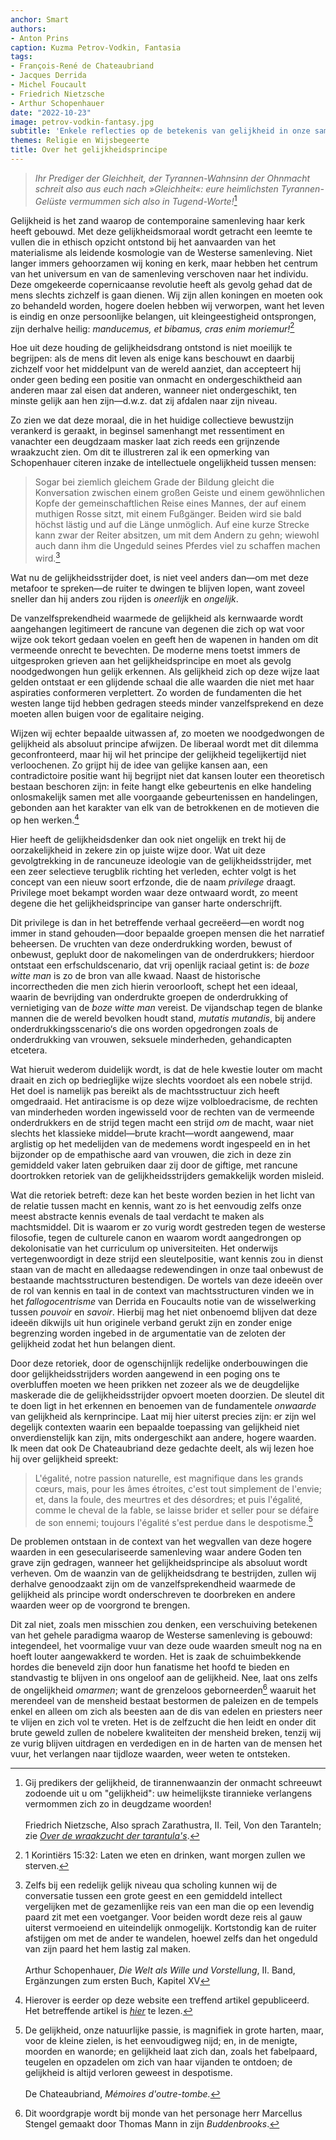 ```yaml
---
anchor: Smart
authors:
- Anton Prins
caption: Kuzma Petrov-Vodkin, Fantasia
tags:
- François-René de Chateaubriand
- Jacques Derrida
- Michel Foucault
- Friedrich Nietzsche
- Arthur Schopenhauer
date: "2022-10-23"
image: petrov-vodkin-fantasy.jpg
subtitle: 'Enkele reflecties op de betekenis van gelijkheid in onze samenleving '
themes: Religie en Wijsbegeerte
title: Over het gelijkheidsprincipe
---
```

> *Ihr Prediger der Gleichheit, der Tyrannen-Wahnsinn der Ohnmacht schreit also aus euch nach »Gleichheit«: eure heimlichsten Tyrannen-Gelüste vermummen sich also in Tugend-Worte!*[^1]

Gelijkheid is het zand waarop de contemporaine samenleving haar kerk heeft gebouwd. Met deze gelijkheidsmoraal wordt getracht een leemte te vullen die in ethisch opzicht ontstond bij het aanvaarden van het materialisme als leidende kosmologie van de Westerse samenleving. Niet langer immers gehoorzamen wij koning en kerk, maar hebben het centrum van het universum en van de samenleving verschoven naar het individu. Deze omgekeerde copernicaanse revolutie heeft als gevolg gehad dat de mens slechts zichzelf is gaan dienen. Wij zijn allen koningen en moeten ook zo behandeld worden, hogere doelen hebben wij verworpen, want het leven is eindig en onze persoonlijke belangen, uit kleingeestigheid ontsprongen, zijn derhalve heilig: *manducemus, et bibamus, cras enim moriemur!*[^2]

Hoe uit deze houding de gelijkheidsdrang ontstond is niet moeilijk te begrijpen: als de mens dit leven als enige kans beschouwt en daarbij zichzelf voor het middelpunt van de wereld aanziet, dan accepteert hij onder geen beding een positie van onmacht en ondergeschiktheid aan anderen maar zal eisen dat anderen, wanneer niet ondergeschikt, ten minste gelijk aan hen zijn—d.w.z. dat zij afdalen naar zijn niveau.

Zo zien we dat deze moraal, die in het huidige collectieve bewustzijn verankerd is geraakt, in beginsel samenhangt met ressentiment en vanachter een deugdzaam masker laat zich reeds een grijnzende wraakzucht zien. Om dit te illustreren zal ik een opmerking van Schopenhauer citeren inzake de intellectuele ongelijkheid tussen mensen:

> Sogar bei ziemlich gleichem Grade der Bildung gleicht die Konversation zwischen einem großen Geiste und einem gewöhnlichen Kopfe der gemeinschaftlichen Reise eines Mannes, der auf einem muthigen Rosse sitzt, mit einem Fußgänger. Beiden wird sie bald höchst lästig und auf die Länge unmöglich. Auf eine kurze Strecke kann zwar der Reiter absitzen, um mit dem Andern zu gehn; wiewohl auch dann ihm die Ungeduld seines Pferdes viel zu schaffen machen wird.[^3]

Wat nu de gelijkheidsstrijder doet, is niet veel anders dan—om met deze metafoor te spreken—de ruiter te dwingen te blijven lopen, want zoveel sneller dan hij anders zou rijden is *oneerlijk* en *ongelijk*.

De vanzelfsprekendheid waarmede de gelijkheid als kernwaarde wordt aangehangen legitimeert de rancune van degenen die zich op wat voor wijze ook tekort gedaan voelen en geeft hen de wapenen in handen om dit vermeende onrecht te bevechten. De moderne mens toetst immers de uitgesproken grieven aan het gelijkheidsprincipe en moet als gevolg noodgedwongen hun gelijk erkennen. Als gelijkheid zich op deze wijze laat gelden ontstaat er een glijdende schaal die alle waarden die niet met haar aspiraties conformeren verplettert. Zo worden de fundamenten die het westen lange tijd hebben gedragen steeds minder vanzelfsprekend en deze moeten allen buigen voor de egalitaire neiging.

Wijzen wij echter bepaalde uitwassen af, zo moeten we noodgedwongen de gelijkheid als absoluut principe afwijzen. De liberaal wordt met dit dilemma geconfronteerd, maar hij wil het principe der gelijkheid tegelijkertijd niet verloochenen. Zo grijpt hij de idee van gelijke kansen aan, een contradictoire positie want hij begrijpt niet dat kansen louter een theoretisch bestaan beschoren zijn: in feite hangt elke gebeurtenis en elke handeling onlosmakelijk samen met alle voorgaande gebeurtenissen en handelingen, gebonden aan het karakter van elk van de betrokkenen en de motieven die op hen werken.[^4]

Hier heeft de gelijkheidsdenker dan ook niet ongelijk en trekt hij de oorzakelijkheid in zekere zin op juiste wijze door. Wat uit deze gevolgtrekking in de rancuneuze ideologie van de gelijkheidsstrijder, met een zeer selectieve terugblik richting het verleden, echter volgt is het concept van een nieuw soort erfzonde, die de naam *privilege* draagt. Privilege moet bekampt worden waar deze ontwaard wordt, zo meent degene die het gelijkheidsprincipe van ganser harte onderschrijft.

Dit privilege is dan in het betreffende verhaal gecreëerd—en wordt nog immer in stand gehouden—door bepaalde groepen mensen die het narratief beheersen. De vruchten van deze onderdrukking worden, bewust of onbewust, geplukt door de nakomelingen van de onderdrukkers; hierdoor ontstaat een erfschuldscenario, dat vrij openlijk raciaal getint is: de *boze witte man* is zo de bron van alle kwaad. Naast de historische incorrectheden die men zich hierin veroorlooft, schept het een ideaal, waarin de bevrijding van onderdrukte groepen de onderdrukking of vernietiging van de *boze witte man* vereist. De vijandschap tegen de blanke mannen die de wereld bevolken houdt stand, *mutatis mutandis*, bij andere onderdrukkingsscenario‘s die ons worden opgedrongen zoals de onderdrukking van vrouwen, seksuele minderheden, gehandicapten etcetera.

Wat hieruit wederom duidelijk wordt, is dat de hele kwestie louter om macht draait en zich op bedrieglijke wijze slechts voordoet als een nobele strijd. Het doel is namelijk pas bereikt als de machtsstructuur zich heeft omgedraaid. Het antiracisme is op deze wijze volbloedracisme, de rechten van minderheden worden ingewisseld voor de rechten van de vermeende onderdrukkers en de strijd tegen macht een strijd *om* de macht, waar niet slechts het klassieke middel—brute kracht—wordt aangewend, maar arglistig op het medelijden van de medemens wordt ingespeeld en in het bijzonder op de empathische aard van vrouwen, die zich in deze zin gemiddeld vaker laten gebruiken daar zij door de giftige, met rancune doortrokken retoriek van de gelijkheidsstrijders gemakkelijk worden misleid.

Wat die retoriek betreft: deze kan het beste worden bezien in het licht van de relatie tussen macht en kennis, want zo is het eenvoudig zelfs onze meest abstracte kennis evenals de taal verdacht te maken als machtsmiddel. Dit is waarom er zo vurig wordt gestreden tegen de westerse filosofie, tegen de culturele canon en waarom wordt aangedrongen op dekolonisatie van het curriculum op universiteiten. Het onderwijs vertegenwoordigt in deze strijd een sleutelpositie, want kennis zou in dienst staan van de macht en alledaagse redewendingen in onze taal onbewust de bestaande machtsstructuren bestendigen. De wortels van deze ideeën over de rol van kennis en taal in de context van machtsstructuren vinden we in het *fallogocentrisme* van Derrida en Foucaults notie van de wisselwerking tussen *pouvoir* en *savoir*. Hierbij mag het niet onbenoemd blijven dat deze ideeën dikwijls uit hun originele verband gerukt zijn en zonder enige begrenzing worden ingebed in de argumentatie van de zeloten der gelijkheid zodat het hun belangen dient.

Door deze retoriek, door de ogenschijnlijk redelijke onderbouwingen die door gelijkheidsstrijders worden aangewend in een poging ons te overbluffen moeten we heen prikken net zozeer als we de deugdelijke maskerade die de gelijkheidsstrijder opvoert moeten doorzien. De sleutel dit te doen ligt in het erkennen en benoemen van de fundamentele *onwaarde* van gelijkheid als kernprincipe. Laat mij hier uiterst precies zijn: er zijn wel degelijk contexten waarin een bepaalde toepassing van gelijkheid niet onverdienstelijk kan zijn, mits ondergeschikt aan andere, hogere waarden. Ik meen dat ook De Chateaubriand deze gedachte deelt, als wij lezen hoe hij over gelijkheid spreekt:

> L'égalité, notre passion naturelle, est magnifique dans les grands cœurs, mais, pour les âmes étroites, c'est tout simplement de l'envie; et, dans la foule, des meurtres et des désordres; et puis l'égalité, comme le cheval de la fable, se laisse brider et seller pour se défaire de son ennemi; toujours l'égalité s'est perdue dans le despotisme.[^5]

De problemen ontstaan in de context van het wegvallen van deze hogere waarden in een geseculariseerde samenleving waar andere Goden ten grave zijn gedragen, wanneer het gelijkheidsprincipe als absoluut wordt verheven. Om de waanzin van de gelijkheidsdrang te bestrijden, zullen wij derhalve genoodzaakt zijn om de vanzelfsprekendheid waarmede de gelijkheid als principe wordt onderschreven te doorbreken en andere waarden weer op de voorgrond te brengen.

Dit zal niet, zoals men misschien zou denken, een verschuiving betekenen van het gehele paradigma waarop de Westerse samenleving is gebouwd: integendeel, het voormalige vuur van deze oude waarden smeult nog na en hoeft louter aangewakkerd te worden. Het is zaak de schuimbekkende hordes die beneveld zijn door hun fanatisme het hoofd te bieden en standvastig te blijven in ons ongeloof aan de gelijkheid. Nee, laat ons zelfs de ongelijkheid *omarmen*; want de grenzeloos geborneerden[^6] waaruit het merendeel van de mensheid bestaat bestormen de paleizen en de tempels enkel en alleen om zich als beesten aan de dis van edelen en priesters neer te vlijen en zich vol te vreten. Het is de zelfzucht die hen leidt en onder dit brute geweld zullen de nobelere kwaliteiten der mensheid breken, tenzij wij ze vurig blijven uitdragen en verdedigen en in de harten van de mensen het vuur, het verlangen naar tijdloze waarden, weer weten te ontsteken.

[^1]: Gij predikers der gelijkheid, de tirannenwaanzin der onmacht schreeuwt zodoende uit u om "gelijkheid": uw heimelijkste tirannieke verlangens vermommen zich zo in deugdzame woorden!<br /><br />
Friedrich Nietzsche, Also sprach Zarathustra, II. Teil, Von den Taranteln; zie *[Over de wraakzucht der tarantula's](https://reactionair.nl/artikelen/over-de-wraakzucht-der-tarantulas/)*.
[^2]: 1 Korintiërs 15:32: Laten we eten en drinken, want morgen zullen we sterven.
[^3]: Zelfs bij een redelijk gelijk niveau qua scholing kunnen wij de conversatie tussen een grote geest en een gemiddeld intellect vergelijken met de gezamenlijke reis van een man die op een levendig paard zit met een voetganger. Voor beiden wordt deze reis al gauw uiterst vermoeiend en uiteindelijk onmogelijk. Kortstondig kan de ruiter afstijgen om met de ander te wandelen, hoewel zelfs dan het ongeduld van zijn paard het hem lastig zal maken.<br /><br />
Arthur Schopenhauer, *Die Welt als Wille und Vorstellung*, II. Band, Ergänzungen zum ersten Buch, Kapitel XV
[^4]: Hierover is eerder op deze website een treffend artikel gepubliceerd. Het betreffende artikel is *[hier](https://reactionair.nl/artikelen/wat-zijn-gelijke-kansen/)* te lezen.
[^5]: De gelijkheid, onze natuurlijke passie, is magnifiek in grote harten, maar, voor de kleine zielen, is het eenvoudigweg nijd; en, in de menigte, moorden en wanorde; en gelijkheid laat zich dan, zoals het fabelpaard, teugelen en opzadelen om zich van haar vijanden te ontdoen; de gelijkheid is altijd verloren geweest in despotisme.<br /><br />
De Chateaubriand, *Mémoires d'outre-tombe.*
[^6]: Dit woordgrapje wordt bij monde van het personage herr Marcellus Stengel gemaakt door Thomas Mann in zijn *Buddenbrooks*.
